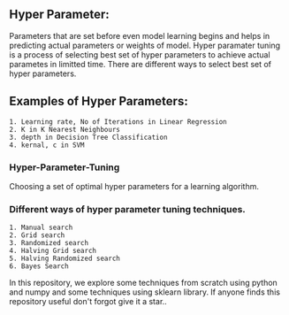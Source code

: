 ## Hyper Parameter:
  Parameters that are set before even model learning begins and helps in predicting actual parameters or weights of model.
  Hyper paramater tuning is a process of selecting best set of hyper parameters to achieve actual parametes in limitted time.
  There are different ways to select best set of hyper parameters.
  
## Examples of Hyper Parameters:
    1. Learning rate, No of Iterations in Linear Regression
    2. K in K Nearest Neighbours
    3. depth in Decision Tree Classification
    4. kernal, c in SVM
    
### Hyper-Parameter-Tuning
Choosing a set of optimal hyper parameters for a learning algorithm.

### Different ways of hyper parameter tuning techniques.
    1. Manual search
    2. Grid search
    3. Randomized search
    4. Halving Grid search
    5. Halving Randomized search
    6. Bayes Search
    
In this repository, we explore some techniques from scratch using python and numpy and some techniques using sklearn library.
If anyone finds this repository useful don't forgot give it a star..
